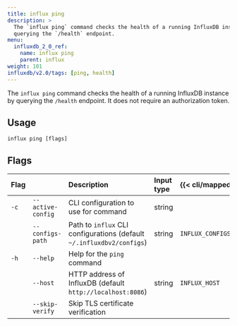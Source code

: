 ```yaml
---
title: influx ping
description: >
  The `influx ping` command checks the health of a running InfluxDB instance by
  querying the `/health` endpoint.
menu:
  influxdb_2_0_ref:
    name: influx ping
    parent: influx
weight: 101
influxdb/v2.0/tags: [ping, health]
---
```


The `influx ping` command checks the health of a running InfluxDB instance by
querying the `/health` endpoint.
It does not require an authorization token.

## Usage
```
influx ping [flags]
```

## Flags
| Flag |                   | Description                                                           | Input type | {{< cli/mapped >}}   |
|:---- |:---               |:-----------                                                           |:---------- |:-----------------    |
| `-c` | `--active-config` | CLI configuration to use for command                                  | string     |                      |
|      | `--configs-path`  | Path to `influx` CLI configurations (default `~/.influxdbv2/configs`) | string     |`INFLUX_CONFIGS_PATH` |
| `-h` | `--help`          | Help for the `ping` command                                           |            |                      |
|      | `--host`          | HTTP address of InfluxDB (default `http://localhost:8086`)            | string     | `INFLUX_HOST`        |
|      | `--skip-verify`   | Skip TLS certificate verification                                     |            |                      |
